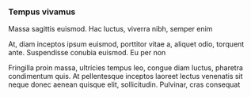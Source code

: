 ### Tempus vivamus

Massa sagittis euismod. Hac luctus, viverra nibh, semper enim

At, diam inceptos ipsum euismod, porttitor vitae a, aliquet odio, torquent ante. Suspendisse conubia euismod. Eu per non

Fringilla proin massa, ultricies tempus leo, congue diam luctus, pharetra condimentum quis. At pellentesque inceptos laoreet lectus venenatis sit neque donec aenean quisque elit, sollicitudin. Pulvinar, cras consequat


